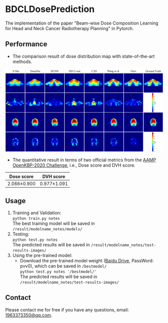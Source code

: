 # BDCLDosePrediction
The implementation of the paper "Beam-wise Dose Composition Learning for Head and Neck Cancer Radiotherapy Planning" in Pytorch.
## Performance
* The comparison result of dose distribution map with state-of-the-art methods.
<img src="https://github.com/TL9792/BDCLDosePrediction/blob/main/dosemap.png" width="600px">  

* The quantitative result in terms of two official metrics from the [AAMP OpenKBP-2020 Challenge](https://competitions.codalab.org/competitions/23428#results), i.e., Dose score and DVH score.  

Dose score  |  DVH score    
----  |  ----
2.066±0.900  |  0.977±1.091

## Usage  
1. Training and Validation:  
    `python train.py notes`  
    The best training model will be saved in `/result/modelname_notes/models/`  
2. Testing:      
    `python test.py notes`  
    The predicted results will be saved in `/result/modelname_notes/test-results-images/`  
3. Using the pre-trained model:  
   * Download the pre-trained model weight ([Baidu Drive](https://pan.baidu.com/s/1zovDJzHej_akMZy90OgWdQ), PassWord: pvv0), which can be saved in `/bestmodel/`  
   `python test.py notes '/bestmodel/'`  
   The predicted results will be saved in `/result/modelname_notes/test-results-images/`  

## Contact  
Please contact me for free if you have any questions, email: 1963373350@qq.com.

